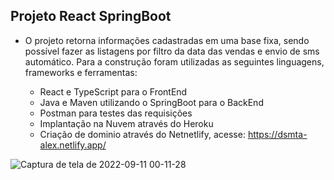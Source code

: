 <h2> Projeto React SpringBoot </h2>

- O projeto retorna informações cadastradas em uma base fixa, sendo possível fazer as listagens por filtro da data das vendas e envio de sms automático. Para a construção foram utilizadas as seguintes linguagens, frameworks e ferramentas:

  - React e TypeScript para o FrontEnd
  - Java e Maven utilizando o SpringBoot para o BackEnd
  - Postman para testes das requisições
  - Implantação na Nuvem através do Heroku
  - Criação de dominio através do Netnetlify, acesse: https://dsmta-alex.netlify.app/


![Captura de tela de 2022-09-11 00-11-28](https://user-images.githubusercontent.com/70979408/189510816-bf9e06f7-73c7-4e6f-ae12-0d8bf7611ee9.png)

